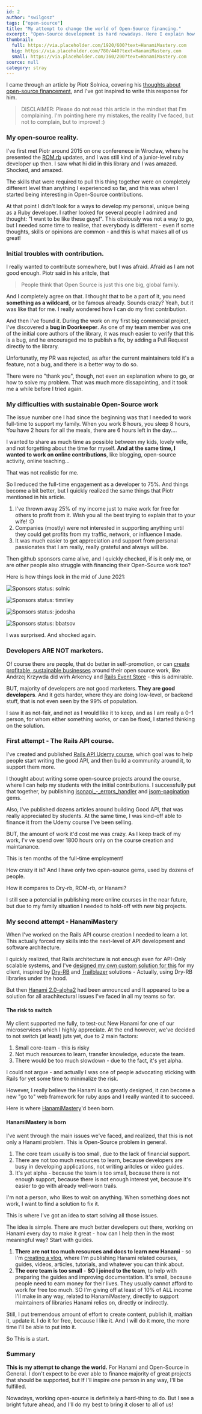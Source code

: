```yaml
---
id: 2
author: "swilgosz"
tags: ["open-source"]
title: "My attempt to change the world of Open-Source financing."
excerpt: "Open-Source development is hard nowadays. Here I explain how I want to make it easier."
thumbnail:
  full: https://via.placeholder.com/1920/600?text=HanamiMastery.com
  big: https://via.placeholder.com/780/440?text=HanamiMastery.com
  small: https://via.placeholder.com/360/200?text=HanamiMastery.com
source: null
category: stray
---
```


I came through an article by Piotr Solnica, covering his [thoughts about open-source financement](https://solnic.codes/2021/06/04/10-years-of-open-source/), and I've got inspired to write this response for him.

> DISCLAIMER: Please do not read this article in the mindset that I'm complaining. I'm pointing here my mistakes, the reality I've faced, but not to complain, but to improve! :)

### My open-source reality.

I've first met Piotr around 2015 on one conferenece in Wrocław, where he presented the [ROM.rb](rom-rb.org) updates, and I was still kind of a junior-level ruby developer up then. I saw what hi did in this library and I was amazed. Shocked, and amazed.

The skills that were required to pull this thing together were on completely different level than anything I experienced so far, and this was when I started being interesting in Open-Source contributions.

At that point I didn't look for a ways to develop my personal, unique being as a Ruby developer. I rather looked for several people I admired and thought: "I want to be like these guys!". This obviously was not a way to go, but I needed some time to realise, that everybody is different - even if some thoughts, skills or opinions are common - and this is what makes all of us great!

### Initial troubles with contribution.

I really wanted to contribute somewhere, but I was afraid. Afraid as I am not good enough. Piotr said in his aritcle, that

> People think that Open Source is just this one big, global family.

And I completely agree on that. I thought that to be a part of it, you need **something as a wildcard**, or be famous already. Sounds crazy? Yeah, but it was like that for me. I really wondered how I can do my first contribution.

And then I've found it. During the work on my first big commercial project, I've discovered a **bug in Doorkeeper**. As one of my team member was one of the initial core authors of the library, it was much easier to verify that this is a bug, and he encouraged me to publish a fix, by adding a Pull Request directly to the library.

Unfortunatly, my PR was rejected, as after the current maintainers told it's a feature, not a bug, and there is a better way to do so.

There were no "thank you", though, not even an explanation where to go, or how to solve my problem. That was much more dissapointing, and it took me a while before I tried again.

### My difficulties with sustainable Open-Source work

The issue number one I had since the beginning was that I needed to work full-time to support my family. When you work 8 hours, you sleep 8 hours, You have 2 hours for all the meals, there are 6 hours left in the day....

I wanted to share as much time as possible between my kids, lovely wife, and not forgetting about the time for myself. **And at the same time, I wanted to work on online contributions**, like blogging, open-source activity, online teaching...

That was not realistic for me.

So I reduced the full-time engagement as a developer to 75%. And things become a bit better, but I quickly realized the same things that Piotr mentioned in his article.

1. I've thrown away 25% of my income just to make work for free for others to profit from it. Wish you all the best trying to explain that to your wife! :D
2. Companies (mostly) were not interested in supporting anything until they could get profits from my traffic, network, or influence I made.
3. It was much easier to get appreciation and support from personal passionates that I am really, really grateful and always will be.

Then github sponsors came alive, and I quickly checked, if is it only me, or are other people also struggle with financing their Open-Source work too?

Here is how things look in the mid of June 2021:

![Sponsors status: solnic](/images/articles/hanamimastery-origins/solnic-sponsors-2021.png)

![Sponsors status: timriley](/images/articles/hanamimastery-origins/timriley-sponsors-2021.png)

![Sponsors status: jodosha](/images/articles/hanamimastery-origins/jodosha-sponsors-2021.png)

![Sponsors status: bbatsov](/images/articles/hanamimastery-origins/bbatsov-sponsors-2021.png)

I was surprised. And shocked again.

### Developers ARE NOT marketers.

Of course there are people, that do better in self-promotion, or can [create profitable, sustainable businesses](https://courses.arkademy.dev/) around their open source work, like Andrzej Krzywda did wirh Arkency and [Rails Event Store](https://railseventstore.org/) - this is admirable.

BUT, majority of developers are not good marketers. **They are good developers**. And it gets harder, where they are doing low-level, or backend stuff, that is not even seen by the 99% of population.

I saw it as not-fair, and not as I would like it to keep, and as I am really a 0-1 person, for whom either something works, or can be fixed, I started thinking on the solution.

### First attempt - The Rails API course.

I've created and published [Rails API Udemy course](https://www.udemy.com/course/ruby-on-rails-api-the-complete-guide/), which goal was to help people start writing the good API, and then build a community around it, to support them more.

I thought about writing some open-source projects around the course, where I can help my students with the initial contributions. I successfully put that together, by publishing [jsonapi_-_errors_handler](https://github.com/driggl/jsonapi_errors_handler) and [jsom-pagination](https://github.com/useo-pl/jsom-pagination) gems.

Also, I've published dozens articles around building Good API, that was really appreciated by students. At the same time, I was kind-off able to finance it from the Udemy course I've been selling.

BUT, the amount of work it'd cost me was crazy. As I keep track of my work, I'v ve spend over 1800 hours only on the course creation and maintanance.

This is ten months of the full-time employment!

How crazy it is? And I have only two open-source gems, used by dozens of people.

How it compares to Dry-rb, ROM-rb, or Hanami?

I still see a potencial in publishing more online courses in the near future, but due to my family situation I needed to hold-off with new big projects.

### My second attempt - HanamiMastery

When I've worked on the Rails API course creation I needed to learn a lot. This actually forced my skills into the next-level of API development and software architecture.

I quickly realized, that Rails architecture is not enough even for API-Only scalable systems, and I've [designed my own custom solution for this](https://driggl.com/blog/a/cars-api-endpoints-in-rails-applications) for my client, inspired by [Dry-RB](https://dry-rb.org/gems) and [Trailblazer](https://trailblazer.to/2.1/docs/trailblazer.html) solutions - Actually, using Dry-RB libraries under the hood.


But then [Hanami 2.0-alpha2](https://hanamirb.org/blog/2021/05/04/announcing-hanami-200alpha2/) had been announced and It appeared to be a solution for all arachitectural issues I've faced in all my teams so far.

#### The risk to switch

My client supported me fully, to test-out New Hanami for one of our microservices which I highly appreciate. At the end however, we've decided to not switch (at least) juts yet, due to 2 main factors:

1. Small core-team - this is risky
2. Not much resources to learn, transfer knowledge, educate the team.
3. There would be too much slowdown - due to the fact, it's yet alpha.

I could not argue - and actually I was one of people advocating sticking with Rails for yet some time to minimalize the risk.

However, I really believe the Hanami is so greatly designed, it can become a new "go to" web framework for ruby apps and I really wanted it to succeed.

Here is where [HanamiMastery](https://hanamimastery.com)'d been born.

#### HanamiMastery is born

I've went through the main issues we've faced, and realized, that this is not only a Hanami problem. This is Open-Source problem in general.

1. The core team usually is too small, due to the lack of financial support.
2. There are not too much resources to learn, because developers are busy in developing applications, not writing aritcles or video guides.
3. It's yet alpha - because the team is too small, because there is not enough support, because there is not enough interest yet, because it's easier to go with already well-worn trails.

I'm not a person, who likes to wait on anything. When something does not work, I want to find a solution to fix it.

This is where I've got an idea to start solving all those issues.

The idea is simple. There are much better developers out there, working on Hanami every day to make it great - how can I help then in the most meaningful way? Start with guides.

1. **There are not too much resources and docs to learn new Hanami** - so I'm [creating a vlog](https://www.youtube.com/channel/UC4Z5nwSfZrUO4NI_n9SY3uQ), where I'm publishing Hanami related courses, guides, videos, articles, tutorials, and whatever you can think about.
2. **The core team is too small** - **SO I joined to the team**, to help with preparing the guides and improving documentation. It's small, because people need to earn money for their lives. They usually cannot afford to work for free too much. SO I'm giving off at least of 10% of ALL income I'll make in any way, related to HanamiMastery, directly to support maintainers of libraries Hanami relies on, directly or indirectly.

Still, I put tremendous amount of effort to create content, publish it, maitian it, update it. I do it for free, because I like it. And I will do it more, the more time I'll be able to put into it.

So This is a start.

### Summary

**This is my attempt to change the world.** For Hanami and Open-Source in General. I don't expect to be ever able to finance majority of great projects that should be supported, but If I'll inspire one person in any way, I'll be fulfilled.

Nowadays, working open-source is definitely a hard-thing to do. But I see a bright future ahead, and I'll do my best to bring it closer to all of us!
